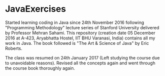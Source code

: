 # JavaExercises

Started learning coding in Java since 24th November 2016 following "Programming Methodology" lecture series of Stanford University delivered by Professor Mehran Sahami.
This repository (creation date 05 December 2016 at A-423, Aryabhatta Hostel, IIT BHU Varanasi, India) contains all my work in Java.
The book followed is "The Art & Science of Java" by Eric Roberts.

The class was resumed on 24th January 2017 (Left studying the course due to unavoidable reasons). Revised all the concepts again and went through the course book thoroughly again.
